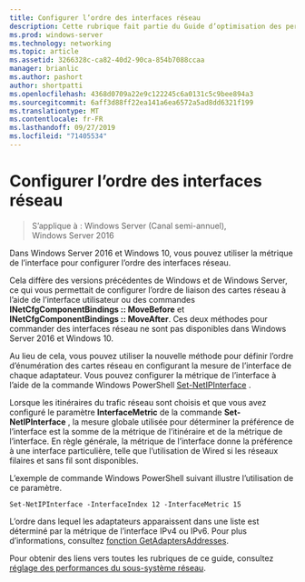 ```yaml
---
title: Configurer l’ordre des interfaces réseau
description: Cette rubrique fait partie du Guide d’optimisation des performances du sous-système réseau pour Windows Server 2016.
ms.prod: windows-server
ms.technology: networking
ms.topic: article
ms.assetid: 3266328c-ca82-40d2-90ca-854b7088ccaa
manager: brianlic
ms.author: pashort
author: shortpatti
ms.openlocfilehash: 4368d0709a22e9c122245c6a0131c5c9bee894a3
ms.sourcegitcommit: 6aff3d88ff22ea141a6ea6572a5ad8dd6321f199
ms.translationtype: MT
ms.contentlocale: fr-FR
ms.lasthandoff: 09/27/2019
ms.locfileid: "71405534"
---
```

# <a name="configure-the-order-of-network-interfaces"></a>Configurer l’ordre des interfaces réseau

>S’applique à : Windows Server (Canal semi-annuel), Windows Server 2016

Dans Windows Server 2016 et Windows 10, vous pouvez utiliser la métrique de l’interface pour configurer l’ordre des interfaces réseau.

Cela diffère des versions précédentes de Windows et de Windows Server, ce qui vous permettait de configurer l’ordre de liaison des cartes réseau à l’aide de l’interface utilisateur ou des commandes **INetCfgComponentBindings :: MoveBefore** et  **INetCfgComponentBindings :: MoveAfter**. Ces deux méthodes pour commander des interfaces réseau ne sont pas disponibles dans Windows Server 2016 et Windows 10.

Au lieu de cela, vous pouvez utiliser la nouvelle méthode pour définir l’ordre d’énumération des cartes réseau en configurant la mesure de l’interface de chaque adaptateur. Vous pouvez configurer la métrique de l’interface à l’aide de la commande Windows PowerShell [Set-NetIPInterface](https://docs.microsoft.com/powershell/module/nettcpip/set-netipinterface) .

Lorsque les itinéraires du trafic réseau sont choisis et que vous avez configuré le paramètre **InterfaceMetric** de la commande **Set-NetIPInterface** , la mesure globale utilisée pour déterminer la préférence de l’interface est la somme de la métrique de l’itinéraire et de la métrique de l’interface. En règle générale, la métrique de l’interface donne la préférence à une interface particulière, telle que l’utilisation de Wired si les réseaux filaires et sans fil sont disponibles.

L’exemple de commande Windows PowerShell suivant illustre l’utilisation de ce paramètre.

    Set-NetIPInterface -InterfaceIndex 12 -InterfaceMetric 15

L’ordre dans lequel les adaptateurs apparaissent dans une liste est déterminé par la métrique de l’interface IPv4 ou IPv6.  Pour plus d’informations, consultez [fonction GetAdaptersAddresses](https://msdn.microsoft.com/library/windows/desktop/aa365915%28v=vs.85%29.aspx?f=255&MSPPError=-2147217396).

Pour obtenir des liens vers toutes les rubriques de ce guide, consultez [réglage des performances du sous-système réseau](net-sub-performance-top.md).
